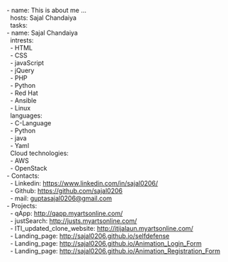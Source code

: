 \- name: This is about me ...<br>
   &#xA0;	hosts: Sajal Chandaiya<br>
   &#xA0;	tasks: <br>
    \- name: Sajal Chandaiya<br>
      &#xA0;	intrests:<br>
      &#xA0;	\- HTML<br>
      &#xA0;	\- CSS<br>
      &#xA0;	\- javaScript<br>
      &#xA0;	\- jQuery<br>
      &#xA0;	\- PHP<br>
      &#xA0;	\- Python<br>
      &#xA0;	\- Red Hat<br>
      &#xA0;	\- Ansible<br>
      &#xA0;	\- Linux<br>
      &#xA0;	languages:<br>
      &#xA0;	\- C-Language<br>
      &#xA0;	\- Python<br>
      &#xA0;	\- java<br>
      &#xA0;	\- Yaml<br>
      &#xA0;	Cloud technologies:<br>
      &#xA0;	\- AWS<br>
      &#xA0;	\- OpenStack<br>
  \- Contacts:<br>
    &#xA0;	\- Linkedin: https://www.linkedin.com/in/sajal0206/<br>
    &#xA0;	\- Github: https://github.com/sajal0206<br>
    &#xA0;	\- mail: guptasajal0206@gmail.com<br>
\- Projects:<br>
    &#xA0;	\- qApp: http://qapp.myartsonline.com/<br>
    &#xA0;	\- justSearch: http://justs.myartsonline.com/<br>
    &#xA0;	\- ITI_updated_clone_website: http://itijalaun.myartsonline.com/<br>
    &#xA0;	\- Landing_page: http://sajal0206.github.io/selfdefense<br>
    &#xA0;	\- Landing_page: http://sajal0206.github.io/Animation_Login_Form<br>
    &#xA0;	\- Landing_page: http://sajal0206.github.io/Animation_Registration_Form<br>

<!---
sajal0206/sajal0206 is a ✨ special ✨ repository because its `README.md` (this file) appears on your GitHub profile.
You can click the Preview link to take a look at your changes.
--->
